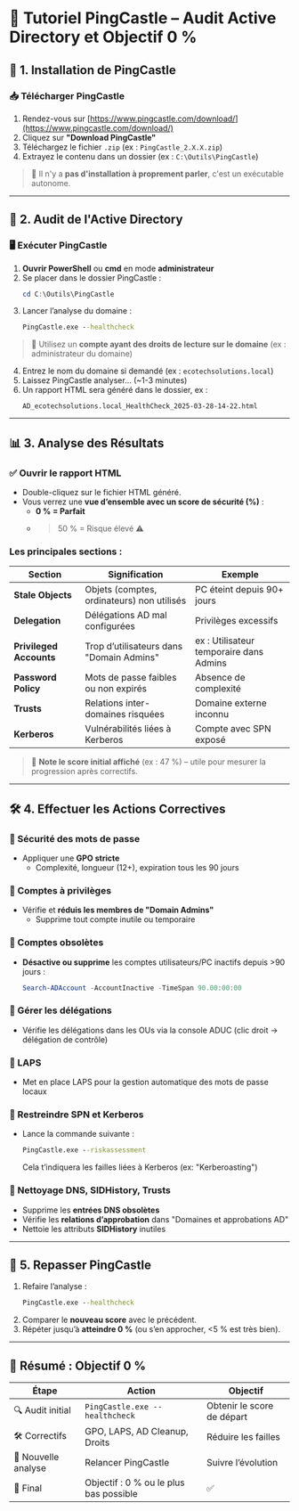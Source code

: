 # 🎯 Tutoriel PingCastle – Audit Active Directory et Objectif 0 %

## 🔧 1. Installation de PingCastle

### 📥 Télécharger PingCastle
1. Rendez-vous sur [https://www.pingcastle.com/download/](https://www.pingcastle.com/download/)
2. Cliquez sur **"Download PingCastle"**
3. Téléchargez le fichier `.zip` (ex : `PingCastle_2.X.X.zip`)
4. Extrayez le contenu dans un dossier (ex : `C:\Outils\PingCastle`)

> 📁 Il n'y a **pas d'installation à proprement parler**, c'est un exécutable autonome.

---

## 🧪 2. Audit de l'Active Directory

### 🖥️ Exécuter PingCastle
1. **Ouvrir PowerShell** ou **cmd** en mode **administrateur**
2. Se placer dans le dossier PingCastle :
   ```powershell
   cd C:\Outils\PingCastle
   ```
3. Lancer l’analyse du domaine :
   ```cmd
   PingCastle.exe --healthcheck
   ```

> 🔐 Utilisez un **compte ayant des droits de lecture sur le domaine** (ex : administrateur du domaine)

4. Entrez le nom du domaine si demandé (ex : `ecotechsolutions.local`)
5. Laissez PingCastle analyser… (~1-3 minutes)
6. Un rapport HTML sera généré dans le dossier, ex :
   ```
   AD_ecotechsolutions.local_HealthCheck_2025-03-28-14-22.html
   ```

---

## 📊 3. Analyse des Résultats

### ✅ Ouvrir le rapport HTML
- Double-cliquez sur le fichier HTML généré.
- Vous verrez une **vue d’ensemble avec un score de sécurité (%)** :  
  - **0 % = Parfait**
  - >50 % = Risque élevé ⚠️

### Les principales sections :
| Section | Signification | Exemple |
|--------|----------------|---------|
| **Stale Objects** | Objets (comptes, ordinateurs) non utilisés | PC éteint depuis 90+ jours |
| **Delegation** | Délégations AD mal configurées | Privilèges excessifs |
| **Privileged Accounts** | Trop d’utilisateurs dans "Domain Admins" | ex : Utilisateur temporaire dans Admins |
| **Password Policy** | Mots de passe faibles ou non expirés | Absence de complexité |
| **Trusts** | Relations inter-domaines risquées | Domaine externe inconnu |
| **Kerberos** | Vulnérabilités liées à Kerberos | Compte avec SPN exposé |

> 📌 **Note le score initial affiché** (ex : 47 %) – utile pour mesurer la progression après correctifs.

---

## 🛠️ 4. Effectuer les Actions Correctives

### 🔐 Sécurité des mots de passe
- Appliquer une **GPO stricte**
  - Complexité, longueur (12+), expiration tous les 90 jours

### 👥 Comptes à privilèges
- Vérifie et **réduis les membres de "Domain Admins"**
  - Supprime tout compte inutile ou temporaire

### 🧓 Comptes obsolètes
- **Désactive ou supprime** les comptes utilisateurs/PC inactifs depuis >90 jours :
   ```powershell
   Search-ADAccount -AccountInactive -TimeSpan 90.00:00:00
   ```

### 🧱 Gérer les délégations
- Vérifie les délégations dans les OUs via la console ADUC (clic droit → délégation de contrôle)

### 🔐 LAPS
- Met en place LAPS pour la gestion automatique des mots de passe locaux

### 🧪 Restreindre SPN et Kerberos
- Lance la commande suivante :
   ```cmd
   PingCastle.exe --riskassessment
   ```
   Cela t’indiquera les failles liées à Kerberos (ex: "Kerberoasting")

### 🧹 Nettoyage DNS, SIDHistory, Trusts
- Supprime les **entrées DNS obsolètes**
- Vérifie les **relations d’approbation** dans "Domaines et approbations AD"
- Nettoie les attributs **SIDHistory** inutiles

---

## 🔁 5. Repasser PingCastle

1. Refaire l’analyse :
   ```cmd
   PingCastle.exe --healthcheck
   ```
2. Comparer le **nouveau score** avec le précédent.
3. Répéter jusqu’à **atteindre 0 %** (ou s’en approcher, <5 % est très bien).

---

## 📌 Résumé : Objectif 0 %

| Étape | Action | Objectif |
|-------|--------|----------|
| 🔍 Audit initial | `PingCastle.exe --healthcheck` | Obtenir le score de départ |
| 🛠 Correctifs | GPO, LAPS, AD Cleanup, Droits | Réduire les failles |
| 🔁 Nouvelle analyse | Relancer PingCastle | Suivre l’évolution |
| 🏁 Final | Objectif : 0 % ou le plus bas possible | ✅ |
